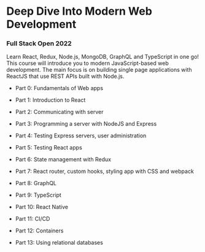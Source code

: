 # Deep Dive Into Modern Web Development

### Full Stack Open 2022

Learn React, Redux, Node.js, MongoDB, GraphQL and TypeScript in one go! This course will introduce you to modern JavaScript-based web development. The main focus is on building single page applications with ReactJS that use REST APIs built with Node.js.

- Part 0: Fundamentals of Web apps

- Part 1: Introduction to React

- Part 2: Communicating with server

- Part 3: Programming a server with NodeJS and Express

- Part 4: Testing Express servers, user administration

- Part 5: Testing React apps

- Part 6: State management with Redux

- Part 7: React router, custom hooks, styling app with CSS and webpack

- Part 8: GraphQL

- Part 9: TypeScript

- Part 10: React Native

- Part 11: CI/CD

- Part 12: Containers

- Part 13: Using relational databases
